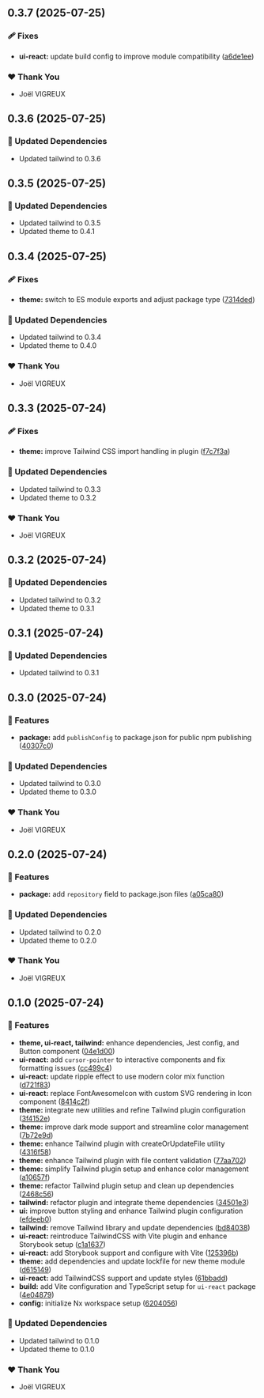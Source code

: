 ## 0.3.7 (2025-07-25)

### 🩹 Fixes

- **ui-react:** update build config to improve module compatibility ([a6de1ee](https://github.com/Udixio/UI/commit/a6de1ee))

### ❤️ Thank You

- Joël VIGREUX

## 0.3.6 (2025-07-25)

### 🧱 Updated Dependencies

- Updated tailwind to 0.3.6

## 0.3.5 (2025-07-25)

### 🧱 Updated Dependencies

- Updated tailwind to 0.3.5
- Updated theme to 0.4.1

## 0.3.4 (2025-07-25)

### 🩹 Fixes

- **theme:** switch to ES module exports and adjust package type ([7314ded](https://github.com/Udixio/UI/commit/7314ded))

### 🧱 Updated Dependencies

- Updated tailwind to 0.3.4
- Updated theme to 0.4.0

### ❤️ Thank You

- Joël VIGREUX

## 0.3.3 (2025-07-24)

### 🩹 Fixes

- **theme:** improve Tailwind CSS import handling in plugin ([f7c7f3a](https://github.com/Udixio/UI/commit/f7c7f3a))

### 🧱 Updated Dependencies

- Updated tailwind to 0.3.3
- Updated theme to 0.3.2

### ❤️ Thank You

- Joël VIGREUX

## 0.3.2 (2025-07-24)

### 🧱 Updated Dependencies

- Updated tailwind to 0.3.2
- Updated theme to 0.3.1

## 0.3.1 (2025-07-24)

### 🧱 Updated Dependencies

- Updated tailwind to 0.3.1

## 0.3.0 (2025-07-24)

### 🚀 Features

- **package:** add `publishConfig` to package.json for public npm publishing ([40307c0](https://github.com/Udixio/UI/commit/40307c0))

### 🧱 Updated Dependencies

- Updated tailwind to 0.3.0
- Updated theme to 0.3.0

### ❤️ Thank You

- Joël VIGREUX

## 0.2.0 (2025-07-24)

### 🚀 Features

- **package:** add `repository` field to package.json files ([a05ca80](https://github.com/Udixio/UI/commit/a05ca80))

### 🧱 Updated Dependencies

- Updated tailwind to 0.2.0
- Updated theme to 0.2.0

### ❤️ Thank You

- Joël VIGREUX

## 0.1.0 (2025-07-24)

### 🚀 Features

- **theme, ui-react, tailwind:** enhance dependencies, Jest config, and Button component ([04e1d00](https://github.com/Udixio/UI/commit/04e1d00))
- **ui-react:** add `cursor-pointer` to interactive components and fix formatting issues ([cc499c4](https://github.com/Udixio/UI/commit/cc499c4))
- **ui-react:** update ripple effect to use modern color mix function ([d721f83](https://github.com/Udixio/UI/commit/d721f83))
- **ui-react:** replace FontAwesomeIcon with custom SVG rendering in Icon component ([8414c2f](https://github.com/Udixio/UI/commit/8414c2f))
- **theme:** integrate new utilities and refine Tailwind plugin configuration ([3f4152e](https://github.com/Udixio/UI/commit/3f4152e))
- **theme:** improve dark mode support and streamline color management ([7b72e9d](https://github.com/Udixio/UI/commit/7b72e9d))
- **theme:** enhance Tailwind plugin with createOrUpdateFile utility ([4316f58](https://github.com/Udixio/UI/commit/4316f58))
- **theme:** enhance Tailwind plugin with file content validation ([77aa702](https://github.com/Udixio/UI/commit/77aa702))
- **theme:** simplify Tailwind plugin setup and enhance color management ([a10657f](https://github.com/Udixio/UI/commit/a10657f))
- **theme:** refactor Tailwind plugin setup and clean up dependencies ([2468c56](https://github.com/Udixio/UI/commit/2468c56))
- **tailwind:** refactor plugin and integrate theme dependencies ([34501e3](https://github.com/Udixio/UI/commit/34501e3))
- **ui:** improve button styling and enhance Tailwind plugin configuration ([efdeeb0](https://github.com/Udixio/UI/commit/efdeeb0))
- **tailwind:** remove Tailwind library and update dependencies ([bd84038](https://github.com/Udixio/UI/commit/bd84038))
- **ui-react:** reintroduce TailwindCSS with Vite plugin and enhance Storybook setup ([c1a1637](https://github.com/Udixio/UI/commit/c1a1637))
- **ui-react:** add Storybook support and configure with Vite ([125396b](https://github.com/Udixio/UI/commit/125396b))
- **theme:** add dependencies and update lockfile for new theme module ([d615149](https://github.com/Udixio/UI/commit/d615149))
- **ui-react:** add TailwindCSS support and update styles ([61bbadd](https://github.com/Udixio/UI/commit/61bbadd))
- **build:** add Vite configuration and TypeScript setup for `ui-react` package ([4e04879](https://github.com/Udixio/UI/commit/4e04879))
- **config:** initialize Nx workspace setup ([6204056](https://github.com/Udixio/UI/commit/6204056))

### 🧱 Updated Dependencies

- Updated tailwind to 0.1.0
- Updated theme to 0.1.0

### ❤️ Thank You

- Joël VIGREUX